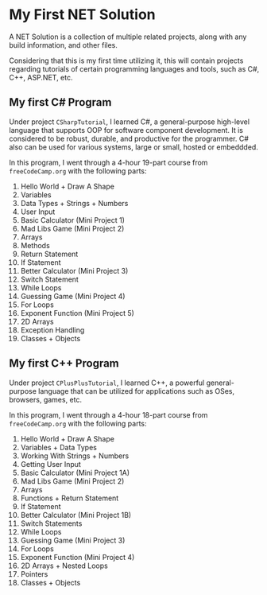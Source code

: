 # My First NET Solution
A NET Solution is a collection of multiple related projects, along with any build information, and other files.

Considering that this is my first time utilizing it, this will contain projects regarding tutorials of certain programming languages and tools, such as C#, C++, ASP.NET, etc.

## My first C# Program
Under project `CSharpTutorial`, I learned C#, a general-purpose high-level language that supports OOP for software component development.
It is considered to be robust, durable, and productive for the programmer.
C# also can be used for various systems, large or small, hosted or embeddded.

In this program, I went through a 4-hour 19-part course from `freeCodeCamp.org` with the following parts:
1. Hello World + Draw A Shape
2. Variables
3. Data Types + Strings + Numbers
4. User Input
5. Basic Calculator (Mini Project 1)
6. Mad Libs Game (Mini Project 2)
7. Arrays
8. Methods
9. Return Statement
10. If Statement
11. Better Calculator (Mini Project 3)
12. Switch Statement
13. While Loops
14. Guessing Game (Mini Project 4)
15. For Loops
16. Exponent Function (Mini Project 5)
17. 2D Arrays
18. Exception Handling
19. Classes + Objects

## My first C++ Program
Under project `CPlusPlusTutorial`, I learned C++, a powerful general-purpose language that can be utilized for applications such as OSes, browsers, games, etc.

In this program, I went through a 4-hour 18-part course from `freeCodeCamp.org` with the following parts:
1. Hello World + Draw A Shape
2. Variables + Data Types
3. Working With Strings + Numbers
4. Getting User Input
5. Basic Calculator (Mini Project 1A)
6. Mad Libs Game (Mini Project 2)
7. Arrays
8. Functions + Return Statement
9. If Statement
10. Better Calculator (Mini Project 1B)
11. Switch Statements
12. While Loops
13. Guessing Game (Mini Project 3)
14. For Loops
15. Exponent Function (Mini Project 4)
16. 2D Arrays + Nested Loops
17. Pointers
18. Classes + Objects
